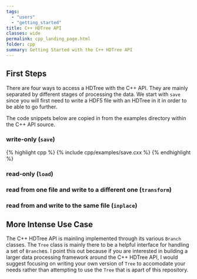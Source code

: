 ```yaml
---
tags:
  - "users"
  - "getting_started"
title: C++ HDTree API
classes: wide
permalink: cpp_landing_page.html
folder: cpp
summary: Getting Started with the C++ HDTree API
---
```


## First Steps
There are four ways to access a HDTree with the C++ API.
They are mainly separated by different stages of processing the data.
We start with `save` since you will first need to write a HDF5 file
with an HDTree in it in order to be able to go further.

The code snippets below are copied in from the examples directory
within the C++ API source.

### write-only (`save`)
{% highlight cpp %}
{% include cpp/examples/save.cxx %}
{% endhighlight %}

### read-only (`load`)

### read from one file and write to a different one (`transform`)

### read from and write to the same file (`inplace`)

## More Intense Use Case
The C++ HDTree API is mainling implemented through its
various `Branch` classes. The `Tree` class is mainly there
to be a helpful interface for handling a set of `Branch`es.
I point this out because if you are interested in building
a larger data processing framework around the C++ HDTree API,
I would suggest focusing on writing your own version of `Tree`
to accomodate your needs rather than attempting to use the `Tree`
that is apart of this repository.


